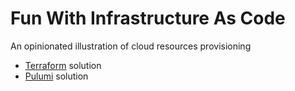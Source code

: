 # Fun With Infrastructure As Code

An opinionated illustration of cloud resources provisioning

* [Terraform](./terraform/README.md) solution
* [Pulumi](./pulumi/README.md) solution


